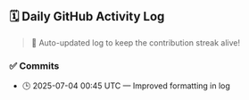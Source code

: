 ## 🗓️ Daily GitHub Activity Log

> 🤖 Auto-updated log to keep the contribution streak alive!

### ✅ Commits

- 🕒 2025-07-04 00:45 UTC — Improved formatting in log

